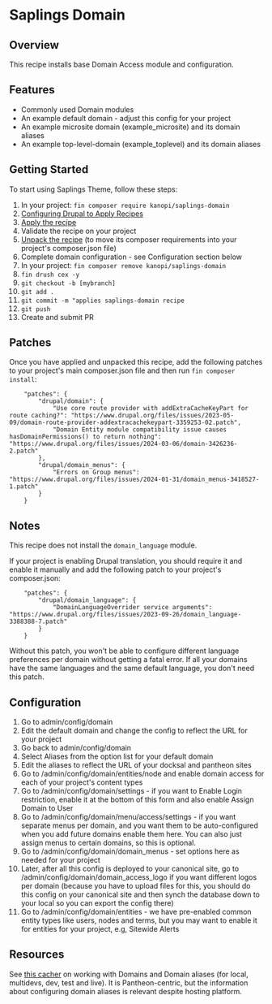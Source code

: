 # Saplings Domain

## Overview

This recipe installs base Domain Access module and configuration.

## Features

- Commonly used Domain modules
- An example default domain - adjust this config for your project
- An example microsite domain (example_microsite) and its domain aliases
- An example top-level-domain (example_toplevel) and its domain aliases

## Getting Started

To start using Saplings Theme, follow these steps:

1. In your project: `fin composer require kanopi/saplings-domain`
2. [Configuring Drupal to Apply Recipes](https://snippets.cacher.io/snippet/263fab3a292182ff3e34)
3. [Apply the recipe](https://snippets.cacher.io/snippet/263fab3a292182ff3e34#F0_MH--applying-a-recipe)
4. Validate the recipe on your project
5. [Unpack the recipe](https://snippets.cacher.io/snippet/263fab3a292182ff3e34#F0_MH--unpacking-a-recipe) (to move its composer requirements into your project's composer.json file)
6. Complete domain configuration - see Configuration section below
7. In your project: `fin composer remove kanopi/saplings-domain`
7. `fin drush cex -y`
8. `git checkout -b [mybranch]`
8. `git add .`
9. `git commit -m "applies saplings-domain recipe`
10. `git push`
11. Create and submit PR
   
## Patches

Once you have applied and unpacked this recipe, add the following patches to your project's main composer.json file and then run `fin composer install`:

        "patches": {
            "drupal/domain": {
                "Use core route provider with addExtraCacheKeyPart for route caching?": "https://www.drupal.org/files/issues/2023-05-09/domain-route-provider-addextracachekeypart-3359253-02.patch",
                "Domain Entity module compatibility issue causes hasDomainPermissions() to return nothing": "https://www.drupal.org/files/issues/2024-03-06/domain-3426236-2.patch"
            },
            "drupal/domain_menus": {
                "Errors on Group menus": "https://www.drupal.org/files/issues/2024-01-31/domain_menus-3418527-1.patch"
            }
        }

## Notes

This recipe does not install the `domain_language` module. 

If your project is enabling Drupal translation, you should require it and enable it manually and add the following patch to your project's composer.json:

        "patches": {
            "drupal/domain_language": {
                "DomainLanguageOverrider service arguments": "https://www.drupal.org/files/issues/2023-09-26/domain_language-3388388-7.patch"
            }
        }

Without this patch, you won't be able to configure different language preferences per domain without getting a fatal error. If all your domains have the same languages and the same default language, you don't need this patch.

## Configuration
1. Go to admin/config/domain
2. Edit the default domain and change the config to reflect the URL for your project
3. Go back to admin/config/domain
4. Select Aliases from the option list for your default domain
5. Edit the aliases to reflect the URL of your docksal and pantheon sites
6. Go to /admin/config/domain/entities/node and enable domain access for each of your project's content types
7. Go to /admin/config/domain/settings - if you want to Enable Login restriction, enable it at the bottom of this form and also enable Assign Domain to User
8. Go to /admin/config/domain/menu/access/settings - if you want separate menus per domain, and you want them to be auto-configured when you add future domains enable them here. You can also just assign menus to certain domains, so this is optional.
9. Go to /admin/config/domain/domain_menus - set options here as needed for your project
10. Later, after all this config is deployed to your canonical site, go to /admin/config/domain/domain_access_logo if you want different logos per domain (because you have to upload files for this, you should do this config on your canonical site and then synch the database down to your local so you can export the config there)
11. Go to /admin/config/domain/entities - we have pre-enabled common entity types like users, nodes and terms, but you may want to enable it for entities for your project, e.g, Sitewide Alerts

## Resources

See [this cacher](https://snippets.cacher.io/snippet/6a7201959cdb2290d3c0) on working with Domains and Domain aliases (for local, multidevs, dev, test and live). It is Pantheon-centric, but the information about configuring domain aliases is relevant despite hosting platform.

